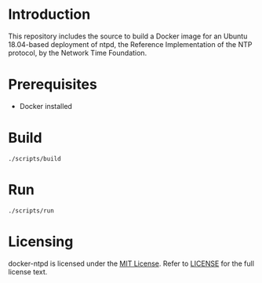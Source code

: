 # Introduction

This repository includes the source to build a Docker image for an Ubuntu 18.04-based deployment of
ntpd, the Reference Implementation of the NTP protocol, by the Network Time Foundation.

# Prerequisites

* Docker installed

# Build

    ./scripts/build

# Run

    ./scripts/run

# Licensing

docker-ntpd is licensed under the 
[MIT License](https://en.wikipedia.org/wiki/MIT_License). Refer to 
[LICENSE](https://github.com/PublicNTP/docker-ntpd/blob/master/LICENSE) 
for the full license text.

